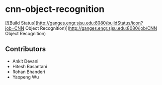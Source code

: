 # cnn-object-recognition

[![Build Status](http://ganges.engr.sjsu.edu:8080/buildStatus/icon?job=CNN Object Recognition)](http://ganges.engr.sjsu.edu:8080/job/CNN Object Recognition)

Contributors
-------------

* Ankit Devani
* Hitesh Basantani
* Rohan Bhanderi
* Yaopeng Wu
